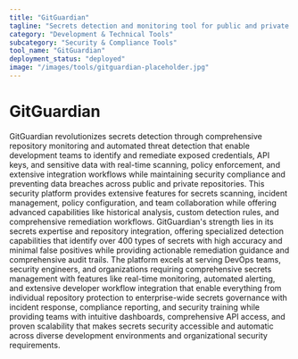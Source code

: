 ```yaml
---
title: "GitGuardian"
tagline: "Secrets detection and monitoring tool for public and private repositories"
category: "Development & Technical Tools"
subcategory: "Security & Compliance Tools"
tool_name: "GitGuardian"
deployment_status: "deployed"
image: "/images/tools/gitguardian-placeholder.jpg"
---
```


# GitGuardian

GitGuardian revolutionizes secrets detection through comprehensive repository monitoring and automated threat detection that enable development teams to identify and remediate exposed credentials, API keys, and sensitive data with real-time scanning, policy enforcement, and extensive integration workflows while maintaining security compliance and preventing data breaches across public and private repositories. This security platform provides extensive features for secrets scanning, incident management, policy configuration, and team collaboration while offering advanced capabilities like historical analysis, custom detection rules, and comprehensive remediation workflows. GitGuardian's strength lies in its secrets expertise and repository integration, offering specialized detection capabilities that identify over 400 types of secrets with high accuracy and minimal false positives while providing actionable remediation guidance and comprehensive audit trails. The platform excels at serving DevOps teams, security engineers, and organizations requiring comprehensive secrets management with features like real-time monitoring, automated alerting, and extensive developer workflow integration that enable everything from individual repository protection to enterprise-wide secrets governance with incident response, compliance reporting, and security training while providing teams with intuitive dashboards, comprehensive API access, and proven scalability that makes secrets security accessible and automatic across diverse development environments and organizational security requirements.